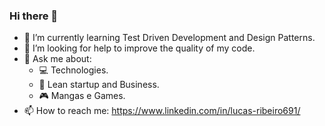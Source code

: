### Hi there 👋

- 🌱 I’m currently learning Test Driven Development and Design Patterns.
- 🤔 I’m looking for help to improve the quality of my code. 
- 💬 Ask me about:
  - :computer: Technologies.
  - :office: Lean startup and Business.
  - :video_game: Mangas e Games.
- 📫 How to reach me: https://www.linkedin.com/in/lucas-ribeiro691/ 

